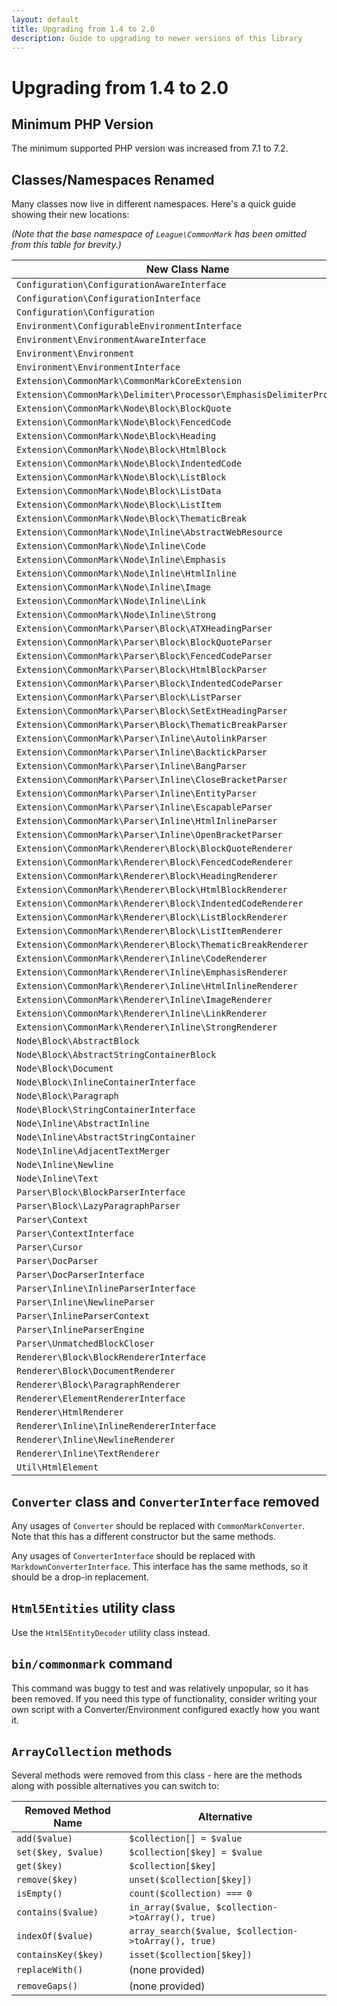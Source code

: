 ```yaml
---
layout: default
title: Upgrading from 1.4 to 2.0
description: Guide to upgrading to newer versions of this library
---
```


# Upgrading from 1.4 to 2.0

## Minimum PHP Version

The minimum supported PHP version was increased from 7.1 to 7.2.

## Classes/Namespaces Renamed

Many classes now live in different namespaces.  Here's a quick guide showing their new locations:

_(Note that the base namespace of `League\CommonMark` has been omitted from this table for brevity.)_

| New Class Name | Old Class Name |
| -------------- | -------------- |
| `Configuration\ConfigurationAwareInterface` | `Util\ConfigurationAwareInterface` |
| `Configuration\ConfigurationInterface` | `Util\ConfigurationInterface` |
| `Configuration\Configuration` | `Util\Configuration` |
| `Environment\ConfigurableEnvironmentInterface` | `ConfigurableEnvironmentInterface` |
| `Environment\EnvironmentAwareInterface` | `EnvironmentAwareInterface` |
| `Environment\Environment` | `Environment` |
| `Environment\EnvironmentInterface` | `EnvironmentInterface` |
| `Extension\CommonMark\CommonMarkCoreExtension` | `Extension\CommonMarkCoreExtension` |
| `Extension\CommonMark\Delimiter\Processor\EmphasisDelimiterProcessor` | `Delimiter\Processor\EmphasisDelimiterProcessor` |
| `Extension\CommonMark\Node\Block\BlockQuote` | `Block\Element\BlockQuote` |
| `Extension\CommonMark\Node\Block\FencedCode` | `Block\Element\FencedCode` |
| `Extension\CommonMark\Node\Block\Heading` | `Block\Element\Heading` |
| `Extension\CommonMark\Node\Block\HtmlBlock` | `Block\Element\HtmlBlock` |
| `Extension\CommonMark\Node\Block\IndentedCode` | `Block\Element\IndentedCode` |
| `Extension\CommonMark\Node\Block\ListBlock` | `Block\Element\ListBlock` |
| `Extension\CommonMark\Node\Block\ListData` | `Block\Element\ListData` |
| `Extension\CommonMark\Node\Block\ListItem` | `Block\Element\ListItem` |
| `Extension\CommonMark\Node\Block\ThematicBreak` | `Block\Element\ThematicBreak` |
| `Extension\CommonMark\Node\Inline\AbstractWebResource` | `Inline\Element\AbstractWebResource` |
| `Extension\CommonMark\Node\Inline\Code` | `Inline\Element\Code` |
| `Extension\CommonMark\Node\Inline\Emphasis` | `Inline\Element\Emphasis` |
| `Extension\CommonMark\Node\Inline\HtmlInline` | `Inline\Element\HtmlInline` |
| `Extension\CommonMark\Node\Inline\Image` | `Inline\Element\Image` |
| `Extension\CommonMark\Node\Inline\Link` | `Inline\Element\Link` |
| `Extension\CommonMark\Node\Inline\Strong` | `Inline\Element\Strong` |
| `Extension\CommonMark\Parser\Block\ATXHeadingParser` | `Block\Parser\ATXHeadingParser` |
| `Extension\CommonMark\Parser\Block\BlockQuoteParser` | `Block\Parser\BlockQuoteParser` |
| `Extension\CommonMark\Parser\Block\FencedCodeParser` | `Block\Parser\FencedCodeParser` |
| `Extension\CommonMark\Parser\Block\HtmlBlockParser` | `Block\Parser\HtmlBlockParser` |
| `Extension\CommonMark\Parser\Block\IndentedCodeParser` | `Block\Parser\IndentedCodeParser` |
| `Extension\CommonMark\Parser\Block\ListParser` | `Block\Parser\ListParser` |
| `Extension\CommonMark\Parser\Block\SetExtHeadingParser` | `Block\Parser\SetExtHeadingParser` |
| `Extension\CommonMark\Parser\Block\ThematicBreakParser` | `Block\Parser\ThematicBreakParser` |
| `Extension\CommonMark\Parser\Inline\AutolinkParser` | `Inline\Parser\AutolinkParser` |
| `Extension\CommonMark\Parser\Inline\BacktickParser` | `Inline\Parser\BacktickParser` |
| `Extension\CommonMark\Parser\Inline\BangParser` | `Inline\Parser\BangParser` |
| `Extension\CommonMark\Parser\Inline\CloseBracketParser` | `Inline\Parser\CloseBracketParser` |
| `Extension\CommonMark\Parser\Inline\EntityParser` | `Inline\Parser\EntityParser` |
| `Extension\CommonMark\Parser\Inline\EscapableParser` | `Inline\Parser\EscapableParser` |
| `Extension\CommonMark\Parser\Inline\HtmlInlineParser` | `Inline\Parser\HtmlInlineParser` |
| `Extension\CommonMark\Parser\Inline\OpenBracketParser` | `Inline\Parser\OpenBracketParser` |
| `Extension\CommonMark\Renderer\Block\BlockQuoteRenderer` | `Block\Renderer\BlockQuoteRenderer` |
| `Extension\CommonMark\Renderer\Block\FencedCodeRenderer` | `Block\Renderer\FencedCodeRenderer` |
| `Extension\CommonMark\Renderer\Block\HeadingRenderer` | `Block\Renderer\HeadingRenderer` |
| `Extension\CommonMark\Renderer\Block\HtmlBlockRenderer` | `Block\Renderer\HtmlBlockRenderer` |
| `Extension\CommonMark\Renderer\Block\IndentedCodeRenderer` | `Block\Renderer\IndentedCodeRenderer` |
| `Extension\CommonMark\Renderer\Block\ListBlockRenderer` | `Block\Renderer\ListBlockRenderer` |
| `Extension\CommonMark\Renderer\Block\ListItemRenderer` | `Block\Renderer\ListItemRenderer` |
| `Extension\CommonMark\Renderer\Block\ThematicBreakRenderer` | `Block\Renderer\ThematicBreakRenderer` |
| `Extension\CommonMark\Renderer\Inline\CodeRenderer` | `Inline\Renderer\CodeRenderer` |
| `Extension\CommonMark\Renderer\Inline\EmphasisRenderer` | `Inline\Renderer\EmphasisRenderer` |
| `Extension\CommonMark\Renderer\Inline\HtmlInlineRenderer` | `Inline\Renderer\HtmlInlineRenderer` |
| `Extension\CommonMark\Renderer\Inline\ImageRenderer` | `Inline\Renderer\ImageRenderer` |
| `Extension\CommonMark\Renderer\Inline\LinkRenderer` | `Inline\Renderer\LinkRenderer` |
| `Extension\CommonMark\Renderer\Inline\StrongRenderer` | `Inline\Renderer\StrongRenderer` |
| `Node\Block\AbstractBlock` | `Block\Element\AbstractBlock` |
| `Node\Block\AbstractStringContainerBlock` | `Block\Element\AbstractStringContainerBlock` |
| `Node\Block\Document` | `Block\Element\Document` |
| `Node\Block\InlineContainerInterface` | `Block\Element\InlineContainerInterface` |
| `Node\Block\Paragraph` | `Block\Element\Paragraph` |
| `Node\Block\StringContainerInterface` | `Block\Element\StringContainerInterface` |
| `Node\Inline\AbstractInline` | `Inline\Element\AbstractInline` |
| `Node\Inline\AbstractStringContainer` | `Inline\Element\AbstractStringContainer` |
| `Node\Inline\AdjacentTextMerger` | `Inline\AdjacentTextMerger` |
| `Node\Inline\Newline` | `Inline\Element\Newline` |
| `Node\Inline\Text` | `Inline\Element\Text` |
| `Parser\Block\BlockParserInterface` | `Block\Parser\BlockParserInterface` |
| `Parser\Block\LazyParagraphParser` | `Block\Parser\LazyParagraphParser` |
| `Parser\Context` | `Context` |
| `Parser\ContextInterface` | `ContextInterface` |
| `Parser\Cursor` | `Cursor` |
| `Parser\DocParser` | `DocParser` |
| `Parser\DocParserInterface` | `DocParserInterface` |
| `Parser\Inline\InlineParserInterface` | `Inline\Parser\InlineParserInterface` |
| `Parser\Inline\NewlineParser` | `Inline\Parser\NewlineParser` |
| `Parser\InlineParserContext` | `InlineParserContext` |
| `Parser\InlineParserEngine` | `InlineParserEngine` |
| `Parser\UnmatchedBlockCloser` | `UnmatchedBlockCloser` |
| `Renderer\Block\BlockRendererInterface` | `Block\Renderer\BlockRendererInterface` |
| `Renderer\Block\DocumentRenderer` | `Block\Renderer\DocumentRenderer` |
| `Renderer\Block\ParagraphRenderer` | `Block\Renderer\ParagraphRenderer` |
| `Renderer\ElementRendererInterface` | `ElementRendererInterface` |
| `Renderer\HtmlRenderer` | `HtmlRenderer` |
| `Renderer\Inline\InlineRendererInterface` | `Inline\Renderer\InlineRendererInterface` |
| `Renderer\Inline\NewlineRenderer` | `Inline\Renderer\NewlineRenderer` |
| `Renderer\Inline\TextRenderer` | `Inline\Renderer\TextRenderer` |
| `Util\HtmlElement` | `HtmlElement` |

## `Converter` class and `ConverterInterface` removed

Any usages of `Converter` should be replaced with `CommonMarkConverter`. Note that this has a different constructor but the same methods.

Any usages of `ConverterInterface` should be replaced with `MarkdownConverterInterface`.  This interface has the same methods, so it should be a drop-in replacement.

## `Html5Entities` utility class

Use the `Html5EntityDecoder` utility class instead.

## `bin/commonmark` command

This command was buggy to test and was relatively unpopular, so it has been removed. If you need this type of functionality, consider writing your own script with a Converter/Environment configured exactly how you want it.

## `ArrayCollection` methods

Several methods were removed from this class - here are the methods along with possible alternatives you can switch to:

| Removed Method Name | Alternative                                          |
| ------------------- | ---------------------------------------------------- |
| `add($value)`       | `$collection[] = $value`                             |
| `set($key, $value)` | `$collection[$key] = $value`                         |
| `get($key)`         | `$collection[$key]`                                  |
| `remove($key)`      | `unset($collection[$key])`                           |
| `isEmpty()`         | `count($collection) === 0`                           |
| `contains($value)`  | `in_array($value, $collection->toArray(), true)`     |
| `indexOf($value)`   | `array_search($value, $collection->toArray(), true)` |
| `containsKey($key)` | `isset($collection[$key])`                           |
| `replaceWith()`     | (none provided)                                      |
| `removeGaps()`      | (none provided)                                      |
